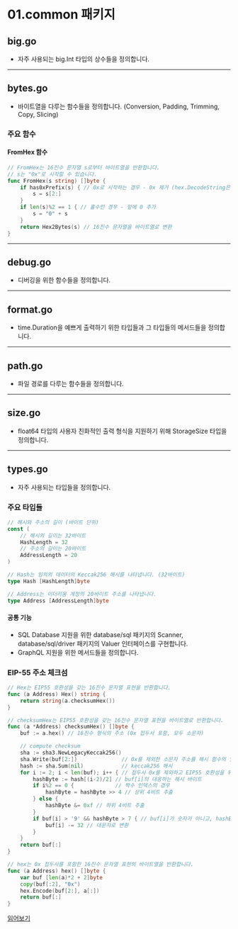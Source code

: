 # 01.common 패키지

## big.go

- 자주 사용되는 big.Int 타입의 상수들을 정의합니다.

---

## bytes.go

- 바이트열을 다루는 함수들을 정의합니다. (Conversion, Padding, Trimming, Copy, Slicing)

### 주요 함수

#### FromHex 함수

```go
// FromHex는 16진수 문자열 s로부터 바이트열을 반환합니다.
// s는 "0x"로 시작할 수 있습니다.
func FromHex(s string) []byte {
	if has0xPrefix(s) { // 0x로 시작하는 경우 - 0x 제거 (hex.DecodeString은 16진수 문자열이 아닌 경우 에러 반환 (x는 16진수가 아님))
		s = s[2:]
	}
	if len(s)%2 == 1 { // 홀수인 경우 - 앞에 0 추가
		s = "0" + s
	}
	return Hex2Bytes(s) // 16진수 문자열을 바이트열로 변환
}
```

---

## debug.go

- 디버깅을 위한 함수들을 정의합니다.

---

## format.go

- time.Duration을 예쁘게 출력하기 위한 타입들과 그 타입들의 메서드들을 정의합니다.

---

## path.go

- 파일 경로를 다루는 함수들을 정의합니다.

---

## size.go

- float64 타입의 사용자 친화적인 출력 형식을 지원하기 위해 StorageSize 타입을 정의합니다.

---

## types.go

- 자주 사용되는 타입들을 정의합니다.

### 주요 타입들

```go
// 해시와 주소의 길이 (바이트 단위)
const (
	// 해시의 길이는 32바이트
	HashLength = 32
	// 주소의 길이는 20바이트
	AddressLength = 20
)

// Hash는 임의의 데이터의 Keccak256 해시를 나타냅니다. (32바이트)
type Hash [HashLength]byte

// Address는 이더리움 계정의 20바이트 주소를 나타냅니다.
type Address [AddressLength]byte
```

#### 공통 기능

- SQL Database 지원을 위한 database/sql 패키지의 Scanner, database/sql/driver 패키지의 Valuer 인터페이스를 구현합니다.
- GraphQL 지원을 위한 메서드들을 정의합니다. 

### EIP-55 주소 체크섬

```go
// Hex는 EIP55 호환성을 갖는 16진수 문자열 표현을 반환합니다.
func (a Address) Hex() string {
	return string(a.checksumHex())
}

// checksumHex는 EIP55 호환성을 갖는 16진수 문자열 표현을 바이트열로 반환합니다.
func (a *Address) checksumHex() []byte {
	buf := a.hex() // 16진수 형식의 주소 (0x 접두사 포함, 모두 소문자)

	// compute checksum
	sha := sha3.NewLegacyKeccak256()
	sha.Write(buf[2:])              // 0x를 제외한 소문자 주소를 해시 함수의 입력으로 사용
	hash := sha.Sum(nil)            // keccak256 해시
	for i := 2; i < len(buf); i++ { // 접두사 0x를 제외하고 EIP55 호환성을 위해 16진수 문자열을 대문자로 변환
		hashByte := hash[(i-2)/2] // buf[i]의 대응하는 해시 바이트
		if i%2 == 0 {             // 짝수 인덱스의 경우
			hashByte = hashByte >> 4 // 상위 4비트 추출
		} else {
			hashByte &= 0xf // 하위 4비트 추출
		}
		if buf[i] > '9' && hashByte > 7 { // buf[i]가 숫자가 아니고, hashByte가 0x8 이상인 경우
			buf[i] -= 32 // 대문자로 변환
		}
	}
	return buf[:]
}

// hex는 0x 접두사를 포함한 16진수 문자열 표현의 바이트열을 반환합니다.
func (a Address) hex() []byte {
	var buf [len(a)*2 + 2]byte
	copy(buf[:2], "0x")
	hex.Encode(buf[2:], a[:])
	return buf[:]
}
```

[읽어보기](https://github.com/ethereum/eips/issues/55)
